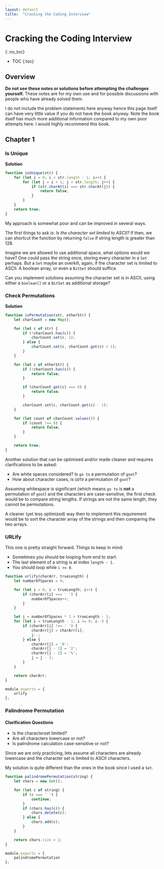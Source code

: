 ```yaml
---
layout: default
title:  "Cracking the Coding Interview"
---
```


# Cracking the Coding Interview
{:.no_toc}

* TOC
{:toc}

## Overview
**Do not see these notes or solutions before attempting the challenges yourself.** These notes are for my own use and for possible discussions with people who have already solved them.

I do not include the problem statements here anyway hence this page itself can have very little value if you do not have the book anyway. Note the book itself has much more additional information compared to my own poor attempts here. I would highly recommend this book. 

## Chapter 1
### Is Unique

**Solution**

```javascript
function isUnique(str) {
    for (let i = 0; i < str.length - 1; i++) {
        for (let j = i + 1; j < str.length; j++) {
            if (str.charAt(i) === str.charAt(j)) {
                return false;
            }
        }
    }
    return true;
}
```

My approach is somewhat poor and can be improved in several ways. 

The first things to ask is: _Is the character set limited to ASCII?_ If then, we can shortcut the function by returning `false` if string length is greater than 128.

Imagine we are allowed to use additional space, what options would we have? One could pass the string once, storing every character in a `Set` perhaps. But a `Set` maybe an overkill, again, if the character set is limited to ASCII. A boolean array, or even a `BitSet` should suffice. 

Can you implement solutions assuming the character set is in ASCII, using either a `boolean[]` or a `BitSet` as additional storage?

### Check Permutations

**Solution**

```javascript
function isPermutation(str, otherStr) {
    let charCount = new Map();

    for (let c of str) {
        if (!charCount.has(c)) {
            charCount.set(c, 1);
        } else {
            charCount.set(c, charCount.get(c) + 1);
        }
    }

    for (let c of otherStr) {
        if (!charCount.has(c)) {
            return false;
        }

        if (charCount.get(c) === 0) {
            return false;
        }        

        charCount.set(c, charCount.get(c) - 1);
    }

    for (let count of charCount.values()) {
        if (count !== 0) {
            return false;
        }
    }

    return true;
}
```

Another solution that can be optimised and/or made cleaner and requires clarifications to be asked:

- Are white spaces considered? Is `go to` a permutation of `goot`?
- How about character cases, is `GOTO` a permutation of `goot`?

Assuming whitespace is significant (which means `go to` is **not** a permutation of `goot`) and the characters are case-sensitive, the first check would be to compare string lengths. If strings are not the same length, they cannot be permutations. 

A cleaner (yet less optimized) way then to implement this requirement would be to sort the character array of the strings and then comparing the two arrays. 

### URLify

This one is pretty straight forward. Things to keep in mind:

- Sometimes you should be looping from end to start. 
- The last element of a string is at index `length - 1`.
- You should loop while `i >= 0`.

```javascript
function urlify(charArr, trueLength) {
    let numberOfSpaces = 0;

    for (let i = 0; i < trueLength; i++) {
        if (charArr[i] === ' ') {
            numberOfSpaces++;
        }
    }

    let j = numberOfSpaces * 2 + trueLength - 1;
    for (let i = trueLength - 1; i >= 0; i--) {
        if (charArr[i] !== ' ') {
            charArr[j] = charArr[i];
            j--;
        } else {
            charArr[j] = '0';
            charArr[j - 1] = '2';
            charArr[j - 2] = '%';
            j = j - 3;
        }
    }

    return charArr;
}

module.exports = {
    urlify
};
```

### Palindrome Permutation

#### Clarification Questions

- Is the characterset limited?
- Are all characters lowercase or not? 
- Is palindrome calculation case-sensitive or not?

Since we are only practicing, lets assume all characters are already lowercase and the character set is limited to ASCII characters.

My solution is quite different than the ones in the book since I used a `Set`. 

```javascript
function palindromePermutation(string) {
    let chars = new Set();

    for (let c of string) {
        if (c === ' ') {
            continue;
        }
        if (chars.has(c)) {
            chars.delete(c);
        } else {
            chars.add(c);
        }
    }

    return chars.size < 2;
}

module.exports = {
    palindromePermutation
};

```